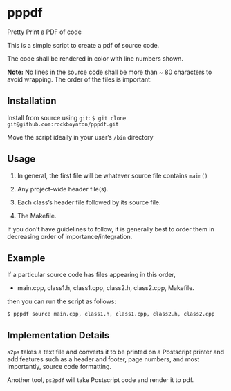 # pppdf

Pretty Print a PDF of code

This is a simple script to create a pdf of source code.

The code shall be rendered in color with line numbers shown.

**Note:** No lines in the source code shall be more than ~ 80 characters to
avoid wrapping. The order of the files is important:

## Installation

Install from source using `git`:
`$ git clone git@github.com:rockboynton/pppdf.git`

Move the script ideally in your user’s `/bin` directory

## Usage

1. In general, the first file will be whatever source file contains
`main()`

2. Any project-wide header file(s).

3. Each class’s header file followed by its source
file.

4. The Makefile.

If you don't have guidelines to follow, it is generally best to order them in
decreasing order of importance/integration.

## Example

If a particular source code has files appearing in this order,

* main.cpp, class1.h, class1.cpp, class2.h, class2.cpp, Makefile.

then you can run the script as follows:

`$ pppdf source main.cpp, class1.h, class1.cpp, class2.h, class2.cpp`

## Implementation Details

`a2ps` takes a text file and converts it to be printed on a Postscript printer and add features such as a
header and footer, page numbers, and most importantly, source code formatting.

Another tool, `ps2pdf` will take Postscript code and render it to pdf.
